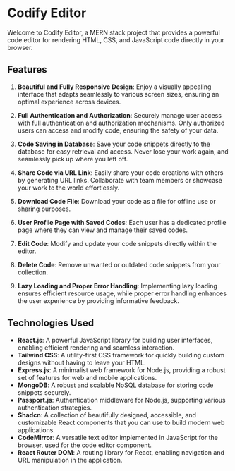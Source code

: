 # Codify Editor

Welcome to Codify Editor, a MERN stack project that provides a powerful code editor for rendering HTML, CSS, and JavaScript code directly in your browser.

## Features

1. **Beautiful and Fully Responsive Design**: Enjoy a visually appealing interface that adapts seamlessly to various screen sizes, ensuring an optimal experience across devices.

2. **Full Authentication and Authorization**: Securely manage user access with full authentication and authorization mechanisms. Only authorized users can access and modify code, ensuring the safety of your data.

3. **Code Saving in Database**: Save your code snippets directly to the database for easy retrieval and access. Never lose your work again, and seamlessly pick up where you left off.

4. **Share Code via URL Link**: Easily share your code creations with others by generating URL links. Collaborate with team members or showcase your work to the world effortlessly.

5. **Download Code File**: Download your code as a file for offline use or sharing purposes.

6. **User Profile Page with Saved Codes**: Each user has a dedicated profile page where they can view and manage their saved codes.

7. **Edit Code**: Modify and update your code snippets directly within the editor.

8. **Delete Code**: Remove unwanted or outdated code snippets from your collection.

9. **Lazy Loading and Proper Error Handling**: Implementing lazy loading ensures efficient resource usage, while proper error handling enhances the user experience by providing informative feedback.

## Technologies Used

- **React.js**: A powerful JavaScript library for building user interfaces, enabling efficient rendering and seamless interaction.
- **Tailwind CSS**: A utility-first CSS framework for quickly building custom designs without having to leave your HTML.
- **Express.js**: A minimalist web framework for Node.js, providing a robust set of features for web and mobile applications.
- **MongoDB**: A robust and scalable NoSQL database for storing code snippets securely.
- **Passport.js**: Authentication middleware for Node.js, supporting various authentication strategies.
- **Shadcn**: A collection of beautifully designed, accessible, and customizable React components that you can use to build modern web applications.
- **CodeMirror**: A versatile text editor implemented in JavaScript for the browser, used for the code editor component.
- **React Router DOM**: A routing library for React, enabling navigation and URL manipulation in the application.
